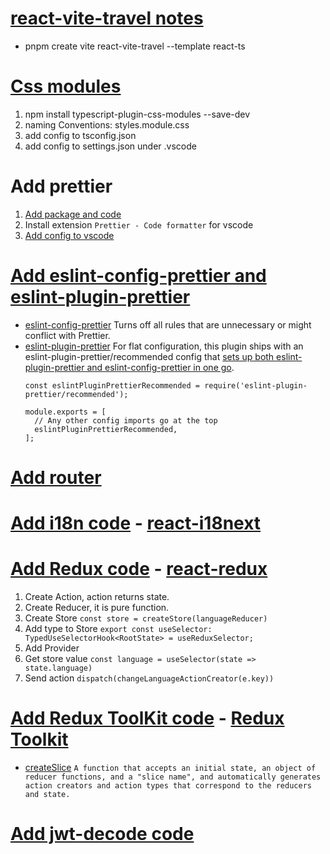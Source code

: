 # [react-vite-travel notes](https://note.youdao.com/s/JKX4DjYw)
- pnpm create vite react-vite-travel --template react-ts

# [Css modules](https://github.com/AntonyC/react-vite-travel/commit/bcc616f46169afa8f846becfb8a17d46c2e1e1e2)
1. npm install typescript-plugin-css-modules --save-dev
2. naming Conventions: styles.module.css
3. add config to tsconfig.json
4. add config to settings.json under .vscode

# Add prettier
1. [Add package and code](https://github.com/AntonyC/react-vite-travel/commit/a148e4f4aa6dedd7e945db45ae30797753bb9186)
2. Install extension `Prettier - Code formatter` for vscode
3. [Add config to vscode](https://github.com/AntonyC/react-vite-travel/commit/3eccca5c394df6f9d64c222b0a39ea68f25099bb)

# [Add eslint-config-prettier and eslint-plugin-prettier](https://github.com/AntonyC/react-vite-travel/commit/f2d43c5ec0389d68ceca3f660a174a5078ea08b6#diff-a32a0887ed9d1d707bbb3b845b7df7fd40e673c47e7b60a3ebd896b68d3b8839)
- [eslint-config-prettier](https://github.com/prettier/eslint-config-prettier?tab=readme-ov-file#eslint-config-prettier)
  Turns off all rules that are unnecessary or might conflict with Prettier.
- [eslint-plugin-prettier](https://github.com/prettier/eslint-plugin-prettier?tab=readme-ov-file#installation)
  For flat configuration, this plugin ships with an eslint-plugin-prettier/recommended config that [sets up both eslint-plugin-prettier and eslint-config-prettier in one go](https://github.com/AntonyC/react-vite-travel/commit/7c055e181e59ab9cb9f71d53d4dfff7616dc5129).
  ```
  const eslintPluginPrettierRecommended = require('eslint-plugin-prettier/recommended');

  module.exports = [
    // Any other config imports go at the top
    eslintPluginPrettierRecommended,
  ];
  ```
  
# [Add router](https://github.com/AntonyC/react-vite-travel/commit/7f7a6c9f73704329bfaf641a5ce7c5384dc7b33b)

# [Add i18n code](https://github.com/AntonyC/react-vite-travel/commit/9fd240cefe6631036999dbfba26ed077d628ce8f) - [react-i18next](https://react.i18next.com/getting-started)

# [Add Redux code](https://github.com/AntonyC/react-vite-travel/commit/785b3ee75a140a2c73e34fbb94ec178ed5929011) - [react-redux](https://react-redux.js.org/introduction/getting-started)
1. Create Action, action returns state.
2. Create Reducer, it is pure function.
3. Create Store ```const store = createStore(languageReducer)```
4. Add type to Store ```export const useSelector: TypedUseSelectorHook<RootState> = useReduxSelector;```
5. Add Provider
6. Get store value ```const language = useSelector(state => state.language)```
7. Send action ```dispatch(changeLanguageActionCreator(e.key))```

# [Add Redux ToolKit code](https://github.com/AntonyC/react-vite-travel/commit/4f96115d0604558a15da501e152941a432d41a45) - [Redux Toolkit](https://redux-toolkit.js.org/)
- [createSlice](https://redux-toolkit.js.org/api/createSlice)
  `A function that accepts an initial state, an object of reducer functions, and a "slice name", and automatically generates action creators and action types that correspond to the reducers and state.`

# [Add jwt-decode code](https://github.com/AntonyC/react-vite-travel/commit/f50cbe94e913182a79f1e95ec5c02106c1c3d104)





